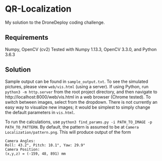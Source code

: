 # QR-Localization
My solution to the DroneDeploy coding challenge.

## Requirements
Numpy, OpenCV (cv2)
Tested with Numpy 1.13.3, OpenCV 3.3.0, and Python 3.6.3

## Solution
Sample output can be found in `sample_output.txt`. To see the simulated pictures, please view `web/vis.html` (using a server). If using Python, run `python3 -m http.server` from the root project directory, and then navigate to http://localhost:8000/web/vis.html in a web browser (Chrome tested). To switch between images, select from the dropdown. There is not currently an easy way to visualize new images; it would be simplest to simply change the default parameters in `vis.html`.

To run the calculations, use `python3 find_params.py -i PATH_TO_IMAGE -p PATH_TO_PATTERN`. By default, the pattern is assumed to be at `Camera Localization/pattern.png`. This will produce output of the form
```
Camera Angles:
Roll: 43.2°, Pitch: 10.1°, Yaw: 29.9°
Camera Position:
(x,y,z) = (-159, 48, 891) mm
```

